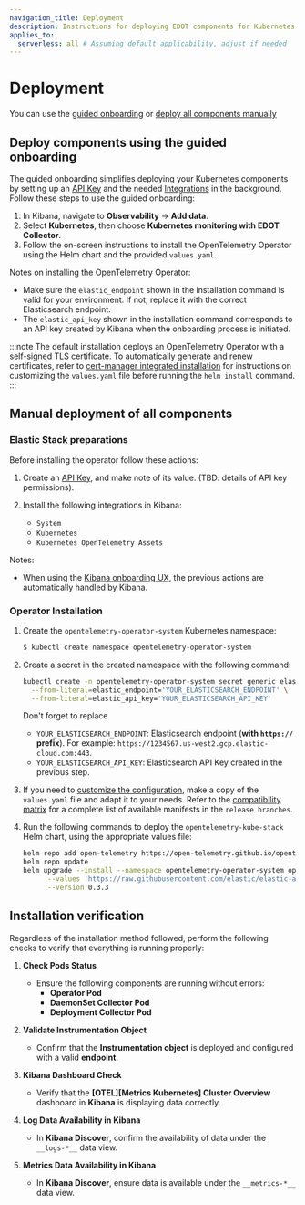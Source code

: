```yaml
---
navigation_title: Deployment
description: Instructions for deploying EDOT components for Kubernetes monitoring, using guided onboarding or manual steps.
applies_to:
  serverless: all # Assuming default applicability, adjust if needed
---
```


# Deployment

You can use the [guided onboarding](#deploy-components-using-the-guided-onboarding) or [deploy all components manually](#manual-deployment-of-all-components)

## Deploy components using the guided onboarding

The guided onboarding simplifies deploying your Kubernetes components by setting up an [API Key](https://www.elastic.co/guide/en/kibana/current/api-keys.html) and the needed [Integrations](https://www.elastic.co/docs/current/en/integrations) in the background. Follow these steps to use the guided onboarding:

1. In Kibana, navigate to **Observability** → **Add data**.
2. Select **Kubernetes**, then choose **Kubernetes monitoring with EDOT Collector**.
3. Follow the on-screen instructions to install the OpenTelemetry Operator using the Helm chart and the provided `values.yaml`.

Notes on installing the OpenTelemetry Operator:
- Make sure the `elastic_endpoint` shown in the installation command is valid for your environment. If not, replace it with the correct Elasticsearch endpoint.
- The `elastic_api_key` shown in the installation command corresponds to an API key created by Kibana when the onboarding process is initiated.

:::note
The default installation deploys an OpenTelemetry Operator with a self-signed TLS certificate.
To automatically generate and renew certificates, refer to [cert-manager integrated installation](./customization#cert-manager-integrated-installation) for instructions on customizing the `values.yaml` file before running the `helm install` command.
:::

## Manual deployment of all components

### Elastic Stack preparations

Before installing the operator follow these actions:

1. Create an [API Key](https://www.elastic.co/guide/en/kibana/current/api-keys.html), and make note of its value.
(TBD: details of API key permissions).

2. Install the following integrations in Kibana:
    - `System`
    - `Kubernetes`
    - `Kubernetes OpenTelemetry Assets`

Notes:
- When using the [Kibana onboarding UX](#deploy-components-using-the-guided-onboarding), the previous actions are automatically handled by Kibana.

### Operator Installation

1. Create the `opentelemetry-operator-system` Kubernetes namespace:

    ```bash
    $ kubectl create namespace opentelemetry-operator-system
    ```

2. Create a secret in the created namespace with the following command:

   ```bash
   kubectl create -n opentelemetry-operator-system secret generic elastic-secret-otel \
     --from-literal=elastic_endpoint='YOUR_ELASTICSEARCH_ENDPOINT' \
     --from-literal=elastic_api_key='YOUR_ELASTICSEARCH_API_KEY'
   ```

   Don't forget to replace
   - `YOUR_ELASTICSEARCH_ENDPOINT`: Elasticsearch endpoint (**with `https://` prefix**). For example: `https://1234567.us-west2.gcp.elastic-cloud.com:443`.
   - `YOUR_ELASTICSEARCH_API_KEY`: Elasticsearch API Key created in the previous step.

3. If you need to [customize the configuration](./customization#customizing-configuration), make a copy of the `values.yaml` file and adapt it to your needs. Refer to the [compatibility matrix](./prerequisites-compatibility#compatibility-matrix) for a complete list of available manifests in the `release branches`. 

4. Run the following commands to deploy the `opentelemetry-kube-stack` Helm chart, using the appropriate values file:

    ```bash
    helm repo add open-telemetry https://open-telemetry.github.io/opentelemetry-helm-charts
    helm repo update
    helm upgrade --install --namespace opentelemetry-operator-system opentelemetry-kube-stack open-telemetry/opentelemetry-kube-stack \
          --values 'https://raw.githubusercontent.com/elastic/elastic-agent/refs/tags/v{{ site.edot_versions.collector }}/deploy/helm/edot-collector/kube-stack/values.yaml' \
          --version 0.3.3
    ```

## Installation verification

Regardless of the installation method followed, perform the following checks to verify that everything is running properly:

1. **Check Pods Status**
   - Ensure the following components are running without errors:
     - **Operator Pod**
     - **DaemonSet Collector Pod**
     - **Deployment Collector Pod**

2. **Validate Instrumentation Object**
   - Confirm that the **Instrumentation object** is deployed and configured with a valid **endpoint**.

3. **Kibana Dashboard Check**
   - Verify that the **[OTEL][Metrics Kubernetes] Cluster Overview** dashboard in **Kibana** is displaying data correctly.

4. **Log Data Availability in Kibana**
   - In **Kibana Discover**, confirm the availability of data under the `__logs-*__` data view.

5. **Metrics Data Availability in Kibana**
   - In **Kibana Discover**, ensure data is available under the `__metrics-*__` data view.
